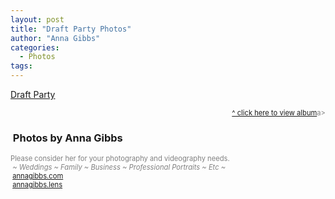 ```yaml
---
layout: post
title: "Draft Party Photos"
author: "Anna Gibbs"
categories:
  - Photos
tags:
---
```


[Draft Party](https://legendsoflegion.com/draftnight2324banner.png)
<p style="text-align: right; font-size: 80%; color:gray;"><a href="https://annagibbsphotovideo.pixieset.com/loldraftparty/">^ click here to view album</a>a></p>

<script src="https://kit.fontawesome.com/45ec0bc322.js" crossorigin="anonymous"></script>
### <i class="fa-solid fa-camera"></i>&nbsp;Photos by Anna Gibbs
<p style="color:gray; font-size: 80%;">Please consider her for your photography and videography needs.<br><i>&nbsp;~ Weddings ~ Family ~ Business ~ Professional Portraits ~ Etc ~</i><br><i class="fa-solid fa-globe"></i>&nbsp;<a href="https://annagibbs.com/">annagibbs.com</a><br><i class="fa-brands fa-instagram"></i>&nbsp;<a href="https://www.instagram.com/annagibbs.lens">annagibbs.lens</a></p>
